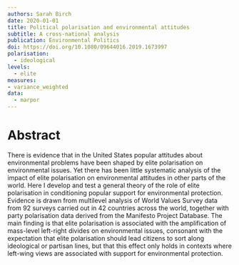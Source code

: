 ```yaml
---
authors: Sarah Birch
date: 2020-01-01
title: Political polarisation and environmental attitudes
subtitle: A cross-national analysis
publication: Environmental Politics
doi: https://doi.org/10.1080/09644016.2019.1673997
polarisation:
  - ideological
levels:
  - elite
measures: 
- variance_weighted
data:
  - marpor
---
```


# Abstract
There is evidence that in the United States popular attitudes about environmental problems have been shaped by elite polarisation on environmental issues. Yet there has been little systematic analysis of the impact of elite polarisation on environmental attitudes in other parts of the world. Here I develop and test a general theory of the role of elite polarisation in conditioning popular support for environmental protection. Evidence is drawn from multilevel analysis of World Values Survey data from 92 surveys carried out in 42 countries across the world, together with party polarisation data derived from the Manifesto Project Database. The main finding is that elite polarisation is associated with the amplification of mass-level left-right divides on environmental issues, consonant with the expectation that elite polarisation should lead citizens to sort along ideological or partisan lines, but that this effect only holds in contexts where left-wing views are associated with support for environmental protection.